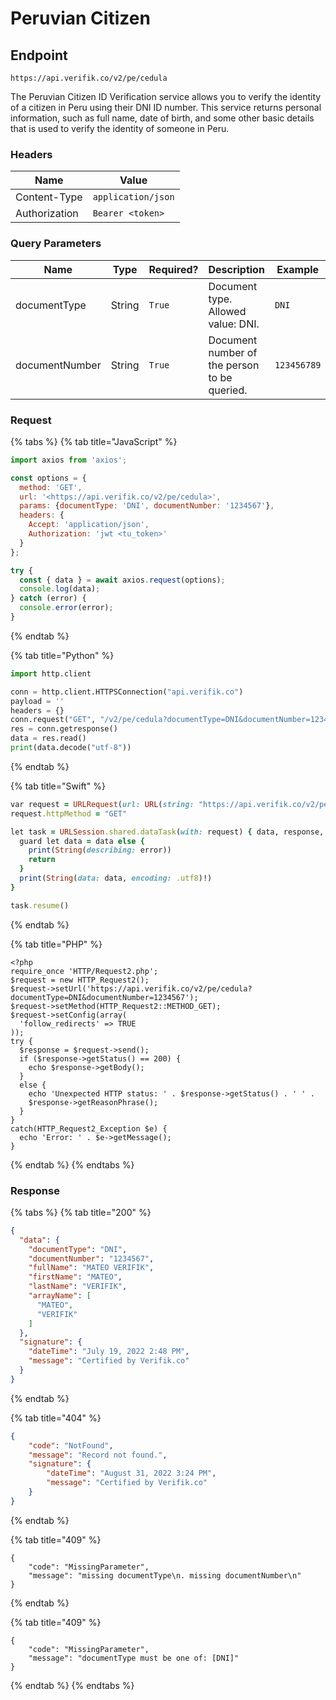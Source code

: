 # Peruvian Citizen

## Endpoint

```
https://api.verifik.co/v2/pe/cedula
```

The Peruvian Citizen ID Verification service allows you to verify the identity of a citizen in Peru using their DNI ID number. This service returns personal information, such as full name, date of birth, and some other basic details that is used to verify the identity of someone in Peru.

### **Headers**

| Name          | Value              |
| ------------- | ------------------ |
| Content-Type  | `application/json` |
| Authorization | `Bearer <token>`   |

### **Query Parameters**

<table><thead><tr><th width="193">Name</th><th width="82">Type</th><th width="124">Required?</th><th width="217">Description</th><th>Example</th></tr></thead><tbody><tr><td>documentType</td><td>String</td><td><code>True</code></td><td>Document type. Allowed value: DNI.</td><td><code>DNI</code></td></tr><tr><td>documentNumber</td><td>String</td><td><code>True</code></td><td>Document number of the person to be queried.</td><td><code>123456789</code></td></tr></tbody></table>

### **Request**

{% tabs %}
{% tab title="JavaScript" %}

```javascript
import axios from 'axios';

const options = {
  method: 'GET',
  url: '<https://api.verifik.co/v2/pe/cedula>',
  params: {documentType: 'DNI', documentNumber: '1234567'},
  headers: {
    Accept: 'application/json',
    Authorization: 'jwt <tu_token>'
  }
};

try {
  const { data } = await axios.request(options);
  console.log(data);
} catch (error) {
  console.error(error);
}
```

{% endtab %}

{% tab title="Python" %}

```python
import http.client

conn = http.client.HTTPSConnection("api.verifik.co")
payload = ''
headers = {}
conn.request("GET", "/v2/pe/cedula?documentType=DNI&documentNumber=1234567", payload, headers)
res = conn.getresponse()
data = res.read()
print(data.decode("utf-8"))
```

{% endtab %}

{% tab title="Swift" %}

```ruby
var request = URLRequest(url: URL(string: "https://api.verifik.co/v2/pe/cedula?documentType=DNI&documentNumber=1234567")!,timeoutInterval: Double.infinity)
request.httpMethod = "GET"

let task = URLSession.shared.dataTask(with: request) { data, response, error in 
  guard let data = data else {
    print(String(describing: error))
    return
  }
  print(String(data: data, encoding: .utf8)!)
}

task.resume()

```

{% endtab %}

{% tab title="PHP" %}

```
<?php
require_once 'HTTP/Request2.php';
$request = new HTTP_Request2();
$request->setUrl('https://api.verifik.co/v2/pe/cedula?documentType=DNI&documentNumber=1234567');
$request->setMethod(HTTP_Request2::METHOD_GET);
$request->setConfig(array(
  'follow_redirects' => TRUE
));
try {
  $response = $request->send();
  if ($response->getStatus() == 200) {
    echo $response->getBody();
  }
  else {
    echo 'Unexpected HTTP status: ' . $response->getStatus() . ' ' .
    $response->getReasonPhrase();
  }
}
catch(HTTP_Request2_Exception $e) {
  echo 'Error: ' . $e->getMessage();
}
```

{% endtab %}
{% endtabs %}

### **Response**

{% tabs %}
{% tab title="200" %}

```json
{
  "data": {
    "documentType": "DNI",
    "documentNumber": "1234567",
    "fullName": "MATEO VERIFIK",
    "firstName": "MATEO",
    "lastName": "VERIFIK",
    "arrayName": [
      "MATEO",
      "VERIFIK"
    ]
  },
  "signature": {
    "dateTime": "July 19, 2022 2:48 PM",
    "message": "Certified by Verifik.co"
  }
}
```

{% endtab %}

{% tab title="404" %}

```json
{
    "code": "NotFound",
    "message": "Record not found.",
    "signature": {
        "dateTime": "August 31, 2022 3:24 PM",
        "message": "Certified by Verifik.co"
    }
}
```

{% endtab %}

{% tab title="409" %}

```
{
    "code": "MissingParameter",
    "message": "missing documentType\n. missing documentNumber\n"
}
```

{% endtab %}

{% tab title="409" %}

```
{
    "code": "MissingParameter",
    "message": "documentType must be one of: [DNI]"
}
```

{% endtab %}
{% endtabs %}
